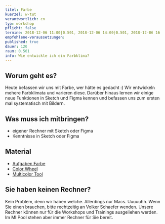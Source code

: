 ```yaml
---
titel: Farbe
kuerzel: w-tut
verantwortlich: cn
typ: workshop
pflicht: false
termine: 2018-12-06 11:00|0.501, 2018-12-06 14:00|0.501, 2018-12-06 16:00|0.501
empfohlene-voraussetzungen: 
published: true
dauer: 120
raum: 0.501
info: Wie entwickle ich ein Farbklima? 
---
```


## Worum geht es?
Heute befassen wir uns mit Farbe, wer hätte es gedacht :) Wir entwickeln mehere Farbklimata und varieren diese. Darüber hinaus lernen wir einige neue Funktionen in Sketch und Figma kennen und befassen uns zum ersten mal systematisch mit Bildern.

## Was muss ich mitbringen?
- eigener Rechner mit Sketch oder Figma
- Kenntnisse in Sketch oder Figma

## Material
- [Aufgaben Farbe](../../download/workshops/farbe/aufgabe-farbklima.pdf)
- [Color Wheel](https://color.adobe.com/de/create/color-wheel/)
- [Multicolor Tool](http://labs.tineye.com/multicolr/)


## Sie haben keinen Rechner?
Kein Problem, denn wir haben welche. Allerdings nur Macs. Uuuuuhh. Wenn Sie einen brauchen, bitte rechtzeitig an Volker Schaefer wenden. Unsere Rechner können nur für die Workshops und Trainings ausgeliehen werden. Im MI Pool stehen aber immer Rechner für Sie bereit.
